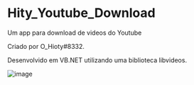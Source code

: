 # Hity_Youtube_Download

Um app para download de videos do Youtube

Criado por O_Hioty#8332.

Desenvolvido em VB.NET utilizando uma biblioteca libvideos.

![image](https://user-images.githubusercontent.com/82592176/152474942-8658e681-5e03-4572-b3e4-6e65267a27b7.png)
